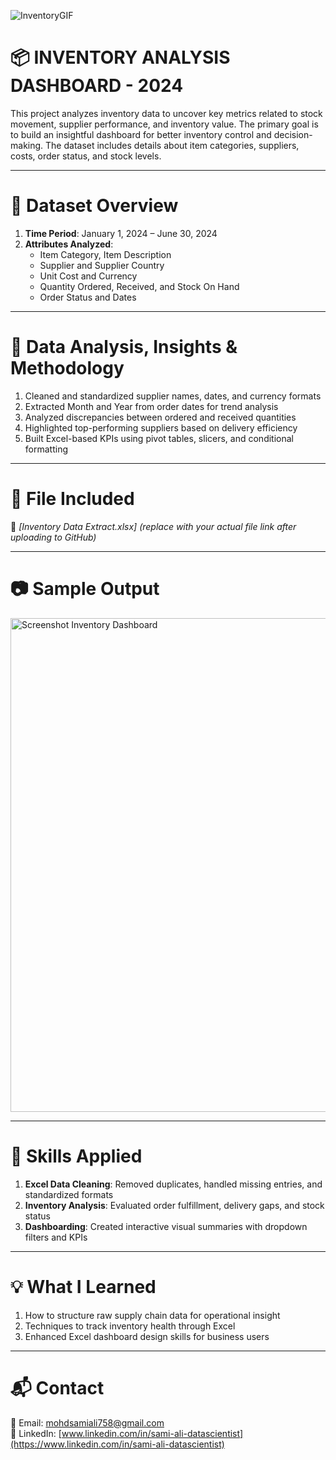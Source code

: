 
![InventoryGIF](https://github.com/user-attachments/assets/898a78d4-9c4d-44e8-93b6-113f81a11368)

# 📦 INVENTORY ANALYSIS DASHBOARD - 2024

This project analyzes inventory data to uncover key metrics related to stock movement, supplier performance, and inventory value. The primary goal is to build an insightful dashboard for better inventory control and decision-making. The dataset includes details about item categories, suppliers, costs, order status, and stock levels.

---

# 🔭 Dataset Overview

1. **Time Period**: January 1, 2024 – June 30, 2024  
2. **Attributes Analyzed**:
   - Item Category, Item Description  
   - Supplier and Supplier Country  
   - Unit Cost and Currency  
   - Quantity Ordered, Received, and Stock On Hand  
   - Order Status and Dates  

---

# 👾 Data Analysis, Insights & Methodology

1. Cleaned and standardized supplier names, dates, and currency formats  
2. Extracted Month and Year from order dates for trend analysis  
3. Analyzed discrepancies between ordered and received quantities  
4. Highlighted top-performing suppliers based on delivery efficiency  
5. Built Excel-based KPIs using pivot tables, slicers, and conditional formatting  

---

# 🧷 File Included

📄 *[Inventory Data Extract.xlsx]* *(replace with your actual file link after uploading to GitHub)*

---

# 📷 Sample Output

<img width="1623" height="790" alt="Screenshot Inventory Dashboard" src="https://github.com/user-attachments/assets/b7a47a68-d737-4995-b071-990580c36d39" />

---

# 🚀 Skills Applied

1. **Excel Data Cleaning**: Removed duplicates, handled missing entries, and standardized formats  
2. **Inventory Analysis**: Evaluated order fulfillment, delivery gaps, and stock status  
3. **Dashboarding**: Created interactive visual summaries with dropdown filters and KPIs  

---

# 💡 What I Learned

1. How to structure raw supply chain data for operational insight  
2. Techniques to track inventory health through Excel  
3. Enhanced Excel dashboard design skills for business users  

---

# 📬 Contact

📧 Email: [mohdsamiali758@gmail.com](mailto:mohdsamiali758@gmail.com)  
🔗 LinkedIn: [www.linkedin.com/in/sami-ali-datascientist](https://www.linkedin.com/in/sami-ali-datascientist)
